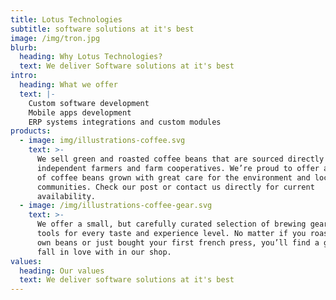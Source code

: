 ```yaml
---
title: Lotus Technologies
subtitle: software solutions at it's best
image: /img/tron.jpg
blurb:
  heading: Why Lotus Technologies?
  text: We deliver Software solutions at it's best
intro:
  heading: What we offer
  text: |-
    Custom software development
    Mobile apps development
    ERP systems integrations and custom modules
products:
  - image: img/illustrations-coffee.svg
    text: >-
      We sell green and roasted coffee beans that are sourced directly from
      independent farmers and farm cooperatives. We’re proud to offer a variety
      of coffee beans grown with great care for the environment and local
      communities. Check our post or contact us directly for current
      availability.
  - image: /img/illustrations-coffee-gear.svg
    text: >-
      We offer a small, but carefully curated selection of brewing gear and
      tools for every taste and experience level. No matter if you roast your
      own beans or just bought your first french press, you’ll find a gadget to
      fall in love with in our shop.
values:
  heading: Our values
  text: We deliver software solutions at it's best
---
```


